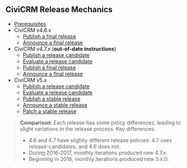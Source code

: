 ## CiviCRM Release Mechanics

 * [Prerequisites](any-prereq.md)
 * CiviCRM v4.6.x
   * [Publish a final release](4.6-final.md)
   * [Announce a final release](any-announce.md)
 * CiviCRM v4.7.x (**out-of-date instructions**)
   * [Publish a release candidate](4.7-rc.md)
   * [Evaluate a release candidate](any-rc-eval.md)
   * [Publish a final release](4.7-final.md)
   * [Announce a final release](any-announce.md)
 * CiviCRM v5.x
   * [Publish a release candidate](5.x-rc.md)
   * [Evaluate a release candidate](any-rc-eval.md)
   * [Publish a stable release](5.x-final.md)
   * [Announce a stable release](any-announce.md)
   * [Patch a stable release](5.x-patch.md)

> __Comparison__: Each release has some policy differences, leading to
> slight variations in the release process. Key differences:
>
> * 4.6 and 4.7 have slightly different release policies: 4.7 uses release-candidates, and 4.6 does not.
> * During 2016-2017, monthly iterations produced new 4.7.x.
> * Beginning in 2018, monthly iterations produced new 5.x.0.

